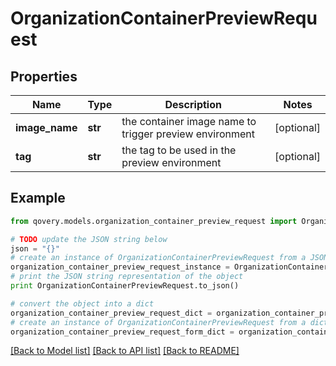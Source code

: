 # OrganizationContainerPreviewRequest


## Properties

Name | Type | Description | Notes
------------ | ------------- | ------------- | -------------
**image_name** | **str** | the container image name to trigger preview environment | [optional] 
**tag** | **str** | the tag to be used in the preview environment | [optional] 

## Example

```python
from qovery.models.organization_container_preview_request import OrganizationContainerPreviewRequest

# TODO update the JSON string below
json = "{}"
# create an instance of OrganizationContainerPreviewRequest from a JSON string
organization_container_preview_request_instance = OrganizationContainerPreviewRequest.from_json(json)
# print the JSON string representation of the object
print OrganizationContainerPreviewRequest.to_json()

# convert the object into a dict
organization_container_preview_request_dict = organization_container_preview_request_instance.to_dict()
# create an instance of OrganizationContainerPreviewRequest from a dict
organization_container_preview_request_form_dict = organization_container_preview_request.from_dict(organization_container_preview_request_dict)
```
[[Back to Model list]](../README.md#documentation-for-models) [[Back to API list]](../README.md#documentation-for-api-endpoints) [[Back to README]](../README.md)


